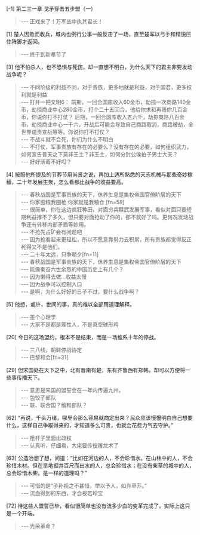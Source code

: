 
[-1] 第二三一章 戈矛穿击五步盟（一）
>--- 正戏来了！万军丛中执其君长！<br>

[1] 楚人因败而收兵，城内也例行公事一般反击了一场，直至楚军以弓手和精锐压住阵脚才返回。
>--- 终于到新章节了<br>

[3] 他不怕杀人，也不恐惧与死伤，却一直想不明白，为什么天下的君主非要发动战争呢？
>--- 不同阶级的利益不同，对于贵族，更多地就是利益，对于国君，更多权利就是利益<br>
>--- 打开一把文明6：
前期，一回合国库收入60金币，劫掠一次商路140金币，劫掠商业中心280金币，打个二十五回合，他给你求和再赔你几百金币，你说你打不打仗？
后期，一回合国库收入五六千，劫掠商路八百金币，劫掠商业中心一千六，开战后可能会导致自己商路取消，商路被劫，全世界谴责宣战等等。你说你打不打仗？<br>
>--- 不战斗就不会死，你们为什么不明白<br>
>--- 不打仗，军事贵族有存在的必要么？没有存在的必要，如何组织武力，如何宣告普天之下莫非王土？非王土，如何分封公侯伯子男士大夫？<br>
>--- 好好活着不好吗？<br>

[4] 按照他所提及的节葬节用尚贤之说，再加上适所熟悉的天志机械与那些奇妙稼穑，二十年发展生聚，怎么看都比战争的收益要高。
>--- 春秋战国是军事贵族的天下，休养生息是集权帝国官僚阶层的天下<br>
>--- 你家囤粮我囤枪
你家就是我粮仓
[fn=58]<br>
>--- 很简单，你在这边疯狂种田，对面穷兵黩武发展军事，看似对面只要短期利益撑不了多久，但只要对面抢劫了你的，那不就好了吗。更何况发动战争还有转移内部矛盾等妙用。<br>
>--- 不抢先占矿会有问题吧<br>
>--- 因为抢看起来更轻松，所以不愿意靠努力去积累，所有贵族都觉得反正死得又不是他们。<br>
>--- 二十年太远，只争朝夕[fn=11]<br>
>--- 春秋战国是军事贵族的天下，休养生息是集权帝国官僚阶层的天下<br>
>--- 能像秦奋六世余烈的中国历史上有几个？<br>
>--- 因为懒得去做…收益太慢<br>
>--- 因为战争可以控制人口<br>
>--- 是啊，为什么好好的日子不过，要什么战争啊？<br>

[5] 他想，或许，世间的事，真的难以全部用道理解释。
>--- 差个心理学<br>
>--- 大家不是都是理性人，不是真空球形鸡<br>

[20] 今日的这场盟约，根本不是结束，而是一场维系十年的停战。
>--- 三八线，朝鲜停战协定<br>
>--- 巴黎和会[fn=31]<br>

[29] 但宋国处在天下之中，北有晋南有楚，东有齐鲁西有郑韩，却可以方便将一些事传播天下。
>--- 意思是宋国的盟誓会在一年内传遍九州。<br>
>--- 包饺子部队<br>
>--- 联、联合国？维和部队？<br>

[62] “再说，千头万绪，哪里会那么容易就商定出来？民众应该慢慢明白自己想要什么，这样自己争取得来的，才知道多么可贵，也就会花费力气去守护。”
>--- 枪杆子里面出政权<br>
>--- 认真听，仔细看，大佬要传授屠龙术了<br>

[63] 公造冶想了想，问道：“比如在河边的人，不会珍惜水。在山林中的人，不会珍惜木材。但在旱地掘井百尺而出水的人，总会珍惜水；在没有柴草的城中的人，总会珍惜木柴。是一样的道理吗？”
>--- 可惜的是“子孙视之不甚惜，举以予人，如弃草芥。”<br>
>--- 流血得到的东西，才会视若珍宝<br>

[72] 待这些人盟誓已毕，看似很简单也没有流多少血的变革完成了，实际上这只是一个开端。
>--- 光荣革命？<br>
